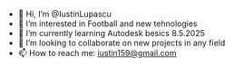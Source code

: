 - 👋 Hi, I’m @IustinLupascu
- 👀 I’m interested in Football and new tehnologies
- 🌱 I’m currently learning Autodesk besics 8.5.2025
- 💞️ I’m looking to collaborate on new projects in any field
- 📫 How to reach me: iustin159@gmail.com
